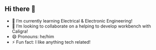 ## Hi there 👋

- 🌱 I’m currently learning Electrical & Electronic Engineering!
- 👯 I’m looking to collaborate on a helping to develop workbench with Caligra!
- 😄 Pronouns: he/him
- ⚡ Fun fact: I like anything tech related!

<!--
**MuhammadA92/MuhammadA92** is a ✨ _special_ ✨ repository because its `README.md` (this file) appears on your GitHub profile.
Here are some ideas to get you started:

- 🔭 I’m currently working on ...
- 🌱 I’m currently learning ...
- 👯 I’m looking to collaborate on ...
- 🤔 I’m looking for help with ...
- 💬 Ask me about ...
- 📫 How to reach me: ...
- 😄 Pronouns: ...
- ⚡ Fun fact: ...
-->
